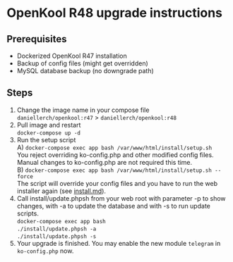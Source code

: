 # OpenKool R48 upgrade instructions

## Prerequisites
- Dockerized OpenKool R47 installation
- Backup of config files (might get overridden)
- MySQL database backup (no downgrade path)

## Steps
1. Change the image name in your compose file  
`daniellerch/openkool:r47` > `daniellerch/openkool:r48`
2. Pull image and restart  
`docker-compose up -d`
3. Run the setup script  
A) `docker-compose exec app bash /var/www/html/install/setup.sh`  
You reject overriding ko-config.php and other modified config files. Manual changes to ko-config.php are not required this time.  
B) `docker-compose exec app bash /var/www/html/install/setup.sh --force`  
The script will override your config files and you have to run the web installer again (see [install.md](install.md)).
4. Call install/update.phpsh from your web root with parameter -p to show changes, with -a to update the database and with -s to run update scripts.  
`docker-compose exec app bash`  
`./install/update.phpsh -a`  
`./install/update.phpsh -s`
6. Your upgrade is finished. You may enable the new module `telegram` in `ko-config.php` now.

